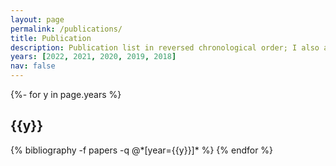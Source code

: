 ```yaml
---
layout: page
permalink: /publications/
title: Publication
description: Publication list in reversed chronological order; I also attach some presentation slides for conference papers.
years: [2022, 2021, 2020, 2019, 2018]
nav: false
---
```

<!-- _pages/publications.md -->
<div class="publications">

{%- for y in page.years %}
  <h2 class="year">{{y}}</h2>
  {% bibliography -f papers -q @*[year={{y}}]* %}
{% endfor %}

</div>
